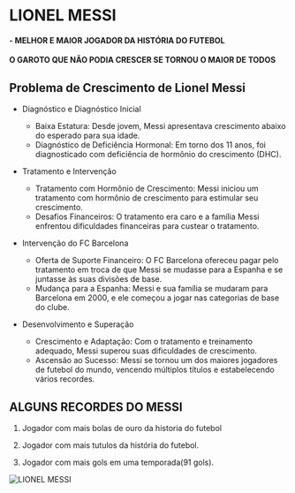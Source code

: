 # LIONEL MESSI
#### - **MELHOR E MAIOR JOGADOR DA HISTÓRIA DO FUTEBOL**

**__O GAROTO QUE NÃO PODIA CRESCER SE TORNOU O MAIOR DE TODOS__**

## **Problema de Crescimento de Lionel Messi**

 -  Diagnóstico e Diagnóstico Inicial
    - Baixa Estatura: Desde jovem, Messi apresentava crescimento abaixo do esperado para sua idade.
    - Diagnóstico de Deficiência Hormonal: Em torno dos 11 anos, foi diagnosticado com deficiência de hormônio do crescimento (DHC).

- Tratamento e Intervenção
    - Tratamento com Hormônio de Crescimento: Messi iniciou um tratamento com hormônio de crescimento para estimular seu crescimento.
    - Desafios Financeiros: O tratamento era caro e a família Messi enfrentou dificuldades financeiras para custear o tratamento.

- Intervenção do FC Barcelona
    - Oferta de Suporte Financeiro: O FC Barcelona ofereceu pagar pelo tratamento em troca de que Messi se mudasse para a Espanha e se juntasse às suas divisões de base.
    - Mudança para a Espanha: Messi e sua família se mudaram para Barcelona em 2000, e ele começou a jogar nas categorias de base do clube.

- Desenvolvimento e Superação
    - Crescimento e Adaptação: Com o tratamento e treinamento adequado, Messi superou suas dificuldades de crescimento.
    - Ascensão ao Sucesso: Messi se tornou um dos maiores jogadores de futebol do mundo, vencendo múltiplos títulos e estabelecendo vários recordes.

## **ALGUNS RECORDES DO MESSI**

1. Jogador com mais bolas de ouro da historia do futebol

2. Jogador com mais tutulos da história do futebol.

3. Jogador com mais gols em uma temporada(91 gols).

![LIONEL MESSI](https://media.cnn.com/api/v1/images/stellar/prod/gettyimages-1192763963.jpg?c=original)